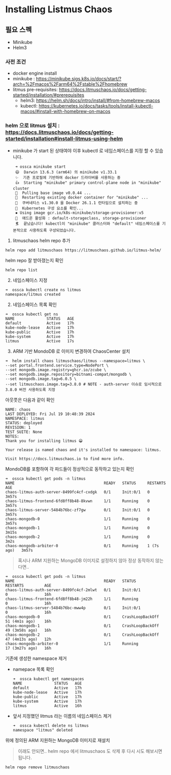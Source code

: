 # Installing Listmus Chaos

## 필요 스펙
- Minikube
- Helm3

### 사전 조건
- docker engine install
- minikube : https://minikube.sigs.k8s.io/docs/start/?arch=%2Fmacos%2Farm64%2Fstable%2Fhomebrew
- litmus pre-requisites: https://docs.litmuschaos.io/docs/getting-started/installation/#prerequisites
    - helm3: https://helm.sh/docs/intro/install/#from-homebrew-macos
    - kubectl: https://kubernetes.io/docs/tasks/tools/install-kubectl-macos/#install-with-homebrew-on-macos

### helm 으로 litmus 설치 : https://docs.litmuschaos.io/docs/getting-started/installation#install-litmus-using-helm
   - minikube 가 start 된 상태여야 이후 kubectl 로 네임스페이스를 지정 할 수 있습니다.
      ```shell
       ➜ ossca minikube start
       😄  Darwin 13.6.3 (arm64) 의 minikube v1.33.1
       ✨  기존 프로필에 기반하여 docker 드라이버를 사용하는 중
       👍  Starting "minikube" primary control-plane node in "minikube" cluster
       🚜  Pulling base image v0.0.44 ...
       🔄  Restarting existing docker container for "minikube" ...
       🐳  쿠버네티스 v1.30.0 을 Docker 26.1.1 런타임으로 설치하는 중
       🔎  Kubernetes 구성 요소를 확인...
       ▪ Using image gcr.io/k8s-minikube/storage-provisioner:v5
       🌟  애드온 활성화 : default-storageclass, storage-provisioner
       🏄  끝났습니다! kubectl이 "minikube" 클러스터와 "default" 네임스페이스를 기본적으로 사용하도록 구성되었습니다.
        ```
1. litmuschaos helm repo 추가
```shell
helm repo add litmuschaos https://litmuschaos.github.io/litmus-helm/
```
helm repo 잘 받아졌는지 확인
```shell
helm repo list
```

2. 네임스페이스 지정
```shell
➜  ossca kubectl create ns litmus
namespace/litmus created
```

2. 네임스페이스 목록 확인
```shell
➜  ossca kubectl get ns
NAME              STATUS   AGE
default           Active   17h
kube-node-lease   Active   17h
kube-public       Active   17h
kube-system       Active   17h
litmus            Active   17s
```

3. ARM 기반 MondoDB 로 이미지 변경하여 ChaosCenter 설치
```shell
➜  helm install chaos litmuschaos/litmus --namespace=litmus \
--set portal.frontend.service.type=NodePort \
--set mongodb.image.registry=ghcr.io/zcube \
--set mongodb.image.repository=bitnami-compat/mongodb \
--set mongodb.image.tag=6.0.5 \
--set litmuschaos.image.tag=3.8.0 # NOTE - auth-server 이슈로 임시적으로 3.8.0 버전 사용하도록 지정
```

아웃풋은 다음과 같이 확인
```shell
NAME: chaos
LAST DEPLOYED: Fri Jul 19 10:48:39 2024
NAMESPACE: litmus
STATUS: deployed
REVISION: 1
TEST SUITE: None
NOTES:
Thank you for installing litmus 😀

Your release is named chaos and it's installed to namespace: litmus.

Visit https://docs.litmuschaos.io to find more info.
```

MondoDB를 포함하여 각 파드들이 정상적으로 동작하고 있는지 확인
```shell
➜  ossca kubectl get pods -n litmus
NAME                                       READY   STATUS     RESTARTS     AGE
chaos-litmus-auth-server-8499fc4cf-cxdgk   0/1     Init:0/1   0            3m57s
chaos-litmus-frontend-6fd8ff8b48-8kvwn     1/1     Running    0            3m57s
chaos-litmus-server-5484b76bc-zf7gw        0/1     Init:0/1   0            3m57s
chaos-mongodb-0                            1/1     Running    0            3m57s
chaos-mongodb-1                            1/1     Running    0            3m15s
chaos-mongodb-2                            1/1     Running    0            3m2s
chaos-mongodb-arbiter-0                    0/1     Running    1 (7s ago)   3m57s
```

> 혹시나 ARM 지원하는 MongoDB 이미지로 설정하지 않아 정상 동작하지 않는다면..
```shell
➜  ossca kubectl get pods -n litmus
NAME                                       READY   STATUS             RESTARTS         AGE
chaos-litmus-auth-server-8499fc4cf-2mlwt   0/1     Init:0/1           0                16h
chaos-litmus-frontend-6fd8ff8b48-jm22h     1/1     Running            0                16h
chaos-litmus-server-5484b76bc-mww4p        0/1     Init:0/1           0                16h
chaos-mongodb-0                            0/1     CrashLoopBackOff   51 (4m1s ago)    16h
chaos-mongodb-1                            0/1     CrashLoopBackOff   49 (3m58s ago)   16h
chaos-mongodb-2                            0/1     CrashLoopBackOff   47 (4m13s ago)   12h
chaos-mongodb-arbiter-0                    1/1     Running            17 (3m27s ago)   16h
```

기존에 생성한 namespace 제거
- namepace 목록 확인
    ```shell
    ➜  ossca kubectl get namespaces
    NAME              STATUS   AGE
    default           Active   17h
    kube-node-lease   Active   17h
    kube-public       Active   17h
    kube-system       Active   17h
    litmus            Active   16h
    ```
- 앞서 지정했던 litmus 라는 이름의 네임스페이스 제거
    ```shell
    ➜  ossca kubectl delete ns litmus
    namespace "litmus" deleted
    ```    
위에 정의된 ARM 지원하는 MongoDB 이미지로 재설치

> 이래도 안되면.. helm repo 에서 litmuschaos 도 삭제 후 다시 시도 해보시면 됩니다.
```shell
helm repo remove litmuschaos
```


